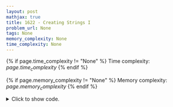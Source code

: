```yaml
---
layout: post
mathjax: true
title: 1622 - Creating Strings I
problem_url: None
tags: None
memory_complexity: None
time_complexity: None
---
```




{% if page.time_complexity != "None" %}
Time complexity: ${{ page.time_complexity }}$
{% endif %}

{% if page.memory_complexity != "None" %}
Memory complexity: ${{ page.memory_complexity }}$
{% endif %}

<details>
<summary>
<p style="display:inline">Click to show code.</p>
</summary>
```cpp
{% raw %}
using namespace std;
int main(void)
{
    string s;
    vector<string> ans;
    cin >> s;
    sort(s.begin(), s.end());
    do
    {
        ans.push_back(s);
    } while (next_permutation(s.begin(), s.end()));
    cout << ans.size() << endl;
    for (auto a : ans)
        cout << a << endl;
    return 0;
}

{% endraw %}
```
</details>

